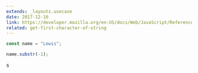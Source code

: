 ```yaml
---
extends: _layouts.usecase
date: 2017-12-16
link: https://developer.mozilla.org/en-US/docs/Web/JavaScript/Reference/Global_Objects/String/substr
related: get-first-character-of-string
---
```



```javascript
const name = "Lewis";

name.substr(-1);
```

<pre class="output">s</pre>
